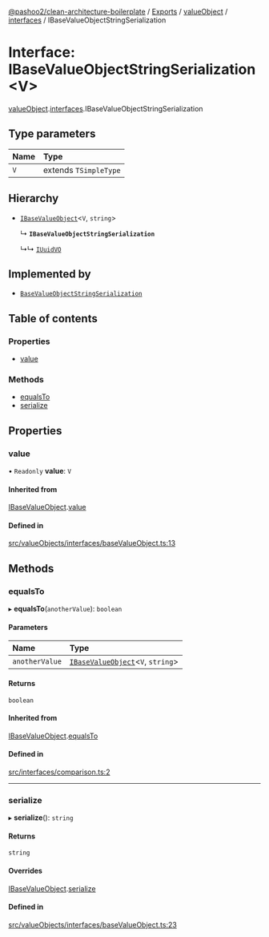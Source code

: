 [@pashoo2/clean-architecture-boilerplate](../README.md) / [Exports](../modules.md) / [valueObject](../modules/valueobject.md) / [interfaces](../modules/valueobject.interfaces.md) / IBaseValueObjectStringSerialization

# Interface: IBaseValueObjectStringSerialization<V\>

[valueObject](../modules/valueobject.md).[interfaces](../modules/valueobject.interfaces.md).IBaseValueObjectStringSerialization

## Type parameters

| Name | Type |
| :------ | :------ |
| `V` | extends `TSimpleType` |

## Hierarchy

- [`IBaseValueObject`](valueobject.interfaces.ibasevalueobject.md)<`V`, `string`\>

  ↳ **`IBaseValueObjectStringSerialization`**

  ↳↳ [`IUuidVO`](valueobject.interfaces.iuuidvo.md)

## Implemented by

- [`BaseValueObjectStringSerialization`](../classes/valueobject.interfaces.abstractclasses.basevalueobjectstringserialization.md)

## Table of contents

### Properties

- [value](valueobject.interfaces.ibasevalueobjectstringserialization.md#value)

### Methods

- [equalsTo](valueobject.interfaces.ibasevalueobjectstringserialization.md#equalsto)
- [serialize](valueobject.interfaces.ibasevalueobjectstringserialization.md#serialize)

## Properties

### value

• `Readonly` **value**: `V`

#### Inherited from

[IBaseValueObject](valueobject.interfaces.ibasevalueobject.md).[value](valueobject.interfaces.ibasevalueobject.md#value)

#### Defined in

[src/valueObjects/interfaces/baseValueObject.ts:13](https://github.com/pashoo2/clean-architecture-boilerplate/blob/914ff8c/src/valueObjects/interfaces/baseValueObject.ts#L13)

## Methods

### equalsTo

▸ **equalsTo**(`anotherValue`): `boolean`

#### Parameters

| Name | Type |
| :------ | :------ |
| `anotherValue` | [`IBaseValueObject`](valueobject.interfaces.ibasevalueobject.md)<`V`, `string`\> |

#### Returns

`boolean`

#### Inherited from

[IBaseValueObject](valueobject.interfaces.ibasevalueobject.md).[equalsTo](valueobject.interfaces.ibasevalueobject.md#equalsto)

#### Defined in

[src/interfaces/comparison.ts:2](https://github.com/pashoo2/clean-architecture-boilerplate/blob/914ff8c/src/interfaces/comparison.ts#L2)

___

### serialize

▸ **serialize**(): `string`

#### Returns

`string`

#### Overrides

[IBaseValueObject](valueobject.interfaces.ibasevalueobject.md).[serialize](valueobject.interfaces.ibasevalueobject.md#serialize)

#### Defined in

[src/valueObjects/interfaces/baseValueObject.ts:23](https://github.com/pashoo2/clean-architecture-boilerplate/blob/914ff8c/src/valueObjects/interfaces/baseValueObject.ts#L23)
